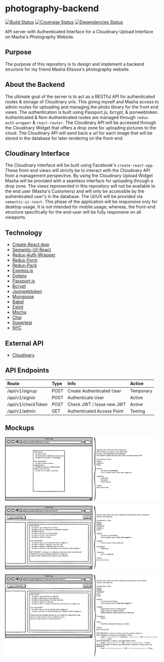 # photography-backend


[![Build Status](https://travis-ci.org/rockchalkwushock/photography-backend.svg?branch=beta)](https://travis-ci.org/rockchalkwushock/photography-backend?branch=beta)
[![Coverage Status](https://coveralls.io/repos/github/rockchalkwushock/photography-backend/badge.svg?branch=beta)](https://coveralls.io/github/rockchalkwushock/photography-backend?branch=beta)
[![Dependencies Status](https://david-dm.org/rockchalkwushock/photography-backend.svg?branch=beta)](https://david-dm.org/rockchalkwushock/photography-backend.svg?branch=beta)

API server with Authenticated Interface for a Cloudinary Upload Interface on Masha's Photography Website.

## Purpose
The purpose of this repository is to design and implement a backend structure for my friend Masha Eltsova's photography website.

## About the Backend
The ultimate goal of the server is to act as a RESTful API for authenticated routes & storage of Cloudinary urls. This giving myself and Masha access to admin routes for uploading and managing the photo library for the front end views. The authentication is built using Passport.js, bcrypt, & jsonwebtoken. Authenticated & Non-Authenticated routes are managed through `redux-auth-wrapper` & `react-router`. The Cloudinary API will be accessed through the Cloudinary Widget that offers a drop zone for uploading pictures to the cloud. The Cloudinary API will send back a url for each image that will be stored in the database for later rendering on the front-end.

## Cloudinary Interface
The Cloudinary interface will be built using Facebook's `create-react-app`. These front-end views will strictly be to interact with the Cloudinary API from a management perspective. By using the Cloudinary Upload Widget Masha will be provided with a seamless interface for uploading through a drop zone. The views represented in this repository will not be available to the end user (Masha's Customers) and will only be accessible by the authenticated user's in the database. The UI/UX will be provided via `semantic-ui-react`. This phase of the application will be responsive only for desktop usage. It is not intended for mobile usage; whereas, the front-end structure specifically for the end-user will be fully responsive on all viewports.

## Technology
- [Create-React-App](https://github.com/facebookincubator/create-react-app)
- [Semantic-UI-React](http://react.semantic-ui.com/introduction)
- [Redux-Auth-Wrapper](https://github.com/mjrussell/redux-auth-wrapper)
- [Redux-Form](https://github.com/erikras/redux-form/)
- [Redux-Pack](https://github.com/lelandrichardson/redux-pack)
- [Express.js](https://expressjs.com)
- [Dotenv](https://github.com/motdotla/dotenv)
- [Passport.js](http://passportjs.org)
- [Bcrypt](https://github.com/kelektiv/node.bcrypt.js)
- [Jsonwebtoken](https://github.com/auth0/node-jsonwebtoken)
- [Mongoose](http://mongoosejs.com)
- [Babel](http://babeljs.io)
- [Eslint](http://eslint.org)
- [Mocha](https://mochajs.org)
- [Chai](http://chaijs.com)
- [Supertest](https://github.com/visionmedia/supertest)
- [NYC](https://github.com/istanbuljs/nyc)

## External API
- [Cloudinary](http://cloudinary.com)

## API Endpoints
| Route | Type | Info | Active
| :-------------| :------------- | :---- | :----- |
| /api/v1/signup | POST | Create Authenticated User | Temporary
| /api/v1/signin | POST | Authenticate User | Active
| /api/v1/checkToken | POST | Check JWT / Issue new JWT | Active
| /api/v1/admin | GET | Authenticated Access Point | Testing


## Mockups
![Admin View #1](https://github.com/rockchalkwushock/photography-backend/blob/master/mockups/_admin.png "Admin View 1")

![Admin View #2](https://github.com/rockchalkwushock/photography-backend/blob/master/mockups/_admin_photobooth.png "Admin View 2")

![Admin View #3](https://github.com/rockchalkwushock/photography-backend/blob/master/mockups/_admin_photobooth__collection.png "Admin View 3")
